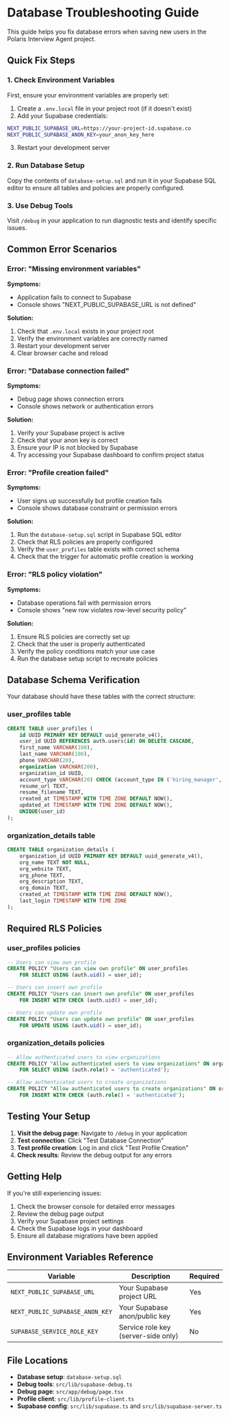 # Database Troubleshooting Guide

This guide helps you fix database errors when saving new users in the Polaris Interview Agent project.

## Quick Fix Steps

### 1. Check Environment Variables

First, ensure your environment variables are properly set:

1. Create a `.env.local` file in your project root (if it doesn't exist)
2. Add your Supabase credentials:

```bash
NEXT_PUBLIC_SUPABASE_URL=https://your-project-id.supabase.co
NEXT_PUBLIC_SUPABASE_ANON_KEY=your_anon_key_here
```

3. Restart your development server

### 2. Run Database Setup

Copy the contents of `database-setup.sql` and run it in your Supabase SQL editor to ensure all tables and policies are properly configured.

### 3. Use Debug Tools

Visit `/debug` in your application to run diagnostic tests and identify specific issues.

## Common Error Scenarios

### Error: "Missing environment variables"

**Symptoms:**
- Application fails to connect to Supabase
- Console shows "NEXT_PUBLIC_SUPABASE_URL is not defined"

**Solution:**
1. Check that `.env.local` exists in your project root
2. Verify the environment variables are correctly named
3. Restart your development server
4. Clear browser cache and reload

### Error: "Database connection failed"

**Symptoms:**
- Debug page shows connection errors
- Console shows network or authentication errors

**Solution:**
1. Verify your Supabase project is active
2. Check that your anon key is correct
3. Ensure your IP is not blocked by Supabase
4. Try accessing your Supabase dashboard to confirm project status

### Error: "Profile creation failed"

**Symptoms:**
- User signs up successfully but profile creation fails
- Console shows database constraint or permission errors

**Solution:**
1. Run the `database-setup.sql` script in Supabase SQL editor
2. Check that RLS policies are properly configured
3. Verify the `user_profiles` table exists with correct schema
4. Check that the trigger for automatic profile creation is working

### Error: "RLS policy violation"

**Symptoms:**
- Database operations fail with permission errors
- Console shows "new row violates row-level security policy"

**Solution:**
1. Ensure RLS policies are correctly set up
2. Check that the user is properly authenticated
3. Verify the policy conditions match your use case
4. Run the database setup script to recreate policies

## Database Schema Verification

Your database should have these tables with the correct structure:

### user_profiles table
```sql
CREATE TABLE user_profiles (
    id UUID PRIMARY KEY DEFAULT uuid_generate_v4(),
    user_id UUID REFERENCES auth.users(id) ON DELETE CASCADE,
    first_name VARCHAR(100),
    last_name VARCHAR(100),
    phone VARCHAR(20),
    organization VARCHAR(200),
    organization_id UUID,
    account_type VARCHAR(20) CHECK (account_type IN ('hiring_manager', 'interviewee')) DEFAULT 'interviewee',
    resume_url TEXT,
    resume_filename TEXT,
    created_at TIMESTAMP WITH TIME ZONE DEFAULT NOW(),
    updated_at TIMESTAMP WITH TIME ZONE DEFAULT NOW(),
    UNIQUE(user_id)
);
```

### organization_details table
```sql
CREATE TABLE organization_details (
    organization_id UUID PRIMARY KEY DEFAULT uuid_generate_v4(),
    org_name TEXT NOT NULL,
    org_website TEXT,
    org_phone TEXT,
    org_description TEXT,
    org_domain TEXT,
    created_at TIMESTAMP WITH TIME ZONE DEFAULT NOW(),
    last_login TIMESTAMP WITH TIME ZONE
);
```

## Required RLS Policies

### user_profiles policies
```sql
-- Users can view own profile
CREATE POLICY "Users can view own profile" ON user_profiles
    FOR SELECT USING (auth.uid() = user_id);

-- Users can insert own profile
CREATE POLICY "Users can insert own profile" ON user_profiles
    FOR INSERT WITH CHECK (auth.uid() = user_id);

-- Users can update own profile
CREATE POLICY "Users can update own profile" ON user_profiles
    FOR UPDATE USING (auth.uid() = user_id);
```

### organization_details policies
```sql
-- Allow authenticated users to view organizations
CREATE POLICY "Allow authenticated users to view organizations" ON organization_details
    FOR SELECT USING (auth.role() = 'authenticated');

-- Allow authenticated users to create organizations
CREATE POLICY "Allow authenticated users to create organizations" ON organization_details
    FOR INSERT WITH CHECK (auth.role() = 'authenticated');
```

## Testing Your Setup

1. **Visit the debug page**: Navigate to `/debug` in your application
2. **Test connection**: Click "Test Database Connection"
3. **Test profile creation**: Log in and click "Test Profile Creation"
4. **Check results**: Review the debug output for any errors

## Getting Help

If you're still experiencing issues:

1. Check the browser console for detailed error messages
2. Review the debug page output
3. Verify your Supabase project settings
4. Check the Supabase logs in your dashboard
5. Ensure all database migrations have been applied

## Environment Variables Reference

| Variable | Description | Required |
|----------|-------------|----------|
| `NEXT_PUBLIC_SUPABASE_URL` | Your Supabase project URL | Yes |
| `NEXT_PUBLIC_SUPABASE_ANON_KEY` | Your Supabase anon/public key | Yes |
| `SUPABASE_SERVICE_ROLE_KEY` | Service role key (server-side only) | No |

## File Locations

- **Database setup**: `database-setup.sql`
- **Debug tools**: `src/lib/supabase-debug.ts`
- **Debug page**: `src/app/debug/page.tsx`
- **Profile client**: `src/lib/profile-client.ts`
- **Supabase config**: `src/lib/supabase.ts` and `src/lib/supabase-server.ts`

